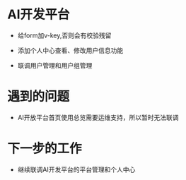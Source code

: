 <!--
 * @Author: liusimin
 * @Date: 2020-12-10 18:39:06
 * @LastEditors: your name
 * @LastEditTime: 2020-12-10 18:42:14
 * @Description: file content
-->

# AI开发平台

- 给form加v-key,否则会有校验残留

- 添加个人中心查看、修改用户信息功能

- 联调用户管理和用户组管理

# 遇到的问题

- AI开放平台首页使用总览需要运维支持，所以暂时无法联调

# 下一步的工作

- 继续联调AI开发平台的平台管理和个人中心
